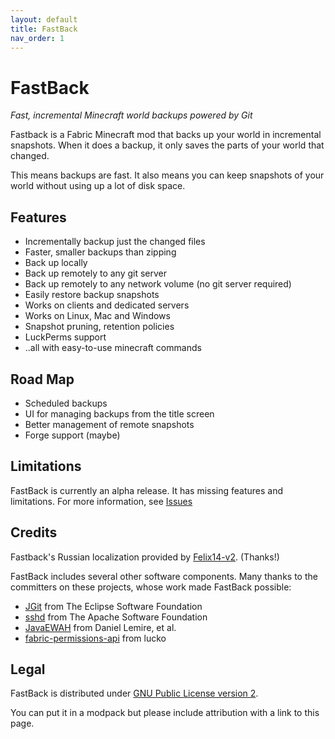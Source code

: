 ```yaml
---
layout: default
title: FastBack
nav_order: 1
---
```


# FastBack
*Fast, incremental Minecraft world backups powered by Git*

Fastback is a Fabric Minecraft mod that backs up your world in incremental snapshots.  When it does a backup,
it only saves the parts of your world that changed.  

This means backups are fast.  It also means you can keep snapshots of your world without using up a lot
of disk space.

## Features

* Incrementally backup just the changed files
* Faster, smaller backups than zipping
* Back up locally
* Back up remotely to any git server
* Back up remotely to any network volume (no git server required)
* Easily restore backup snapshots
* Works on clients and dedicated servers
* Works on Linux, Mac and Windows
* Snapshot pruning, retention policies
* LuckPerms support
* ..all with easy-to-use minecraft commands


## Road Map
* Scheduled backups
* UI for managing backups from the title screen
* Better management of remote snapshots
* Forge support (maybe)

## Limitations

FastBack is currently an alpha release.  It has missing features and limitations.  For more information, see [Issues](https://github.com/pcal43/fastback/issues)

## Credits

Fastback's Russian localization provided by [Felix14-v2](https://github.com/Felix14-v2). (Thanks!) 

FastBack includes several other software components.  Many thanks to the committers on these 
projects, whose work made FastBack possible:
* [JGit](https://www.eclipse.org/jgit/) from The Eclipse Software Foundation
* [sshd](https://mina.apache.org/sshd-project/) from The Apache Software Foundation
* [JavaEWAH](https://github.com/lemire/javaewah) from Daniel Lemire, et al.
* [fabric-permissions-api](https://github.com/lucko/fabric-permissions-api) from lucko


## Legal
 
FastBack is distributed under [GNU Public License version 2](https://github.com/pcal43/fastback/blob/main/LICENSE). 

You can put it in a modpack but please include attribution with a link to this page.
